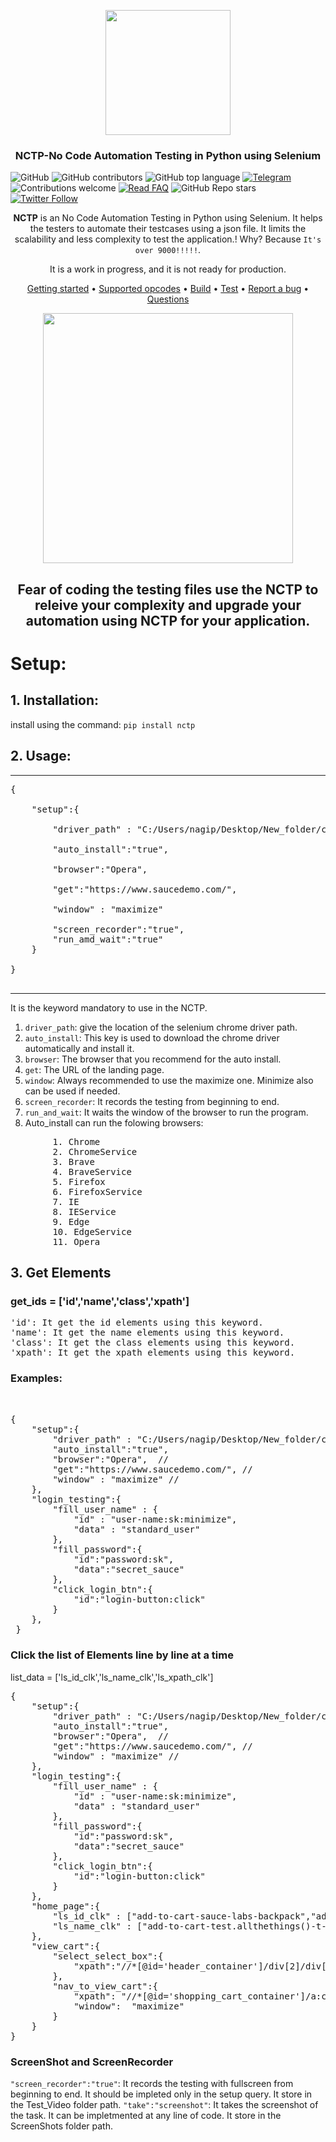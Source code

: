 <p align="center">
    <img src="https://appmaster.io/images/no-code-preview.png" height="200">
</p>

<div align="center">
  <h3 align="center">
     NCTP-No Code Automation Testing in Python using Selenium  
  </h3>
</div>

![GitHub](https://img.shields.io/github/license/NagiPragalathan/No_Code_Testing?style=flat-square&logo=github)
![GitHub contributors](https://img.shields.io/github/contributors/NagiPragalathan/No_Code_Testing?logo=github&style=flat-square)
![GitHub top language](https://img.shields.io/github/languages/top/NagiPragalathan/No_Code_Testing?style=flat-square)
[![Telegram](https://img.shields.io/badge/telegram-nagipragalathan-yellow.svg?logo=telegram)](https://t.me/nagipragalathan)
![Contributions welcome](https://img.shields.io/badge/contributions-welcome-orange.svg)
[![Read FAQ](https://img.shields.io/badge/Ask%20Question-Read%20FAQ-000000)](https://www.newton.so/view?tags=nctp)
![GitHub Repo stars](https://img.shields.io/github/stars/NagiPragalathan/No_Code_Testing?style=social)
[![Twitter Follow](https://img.shields.io/twitter/follow/nagipragalathan?style=social)](https://twitter.com/NagiPragalathan)

<div align="center">

**NCTP** is an No Code Automation Testing in Python using
  Selenium. It helps the testers to automate their testcases 
  using a json file. It limits the scalability and less complexity 
  to test the application.! 
  Why? Because `It's over 9000!!!!!`.

It is a work in progress, and it is not ready for production.

[Getting started](#getting-started) • [Supported opcodes](#supported-opcodes) •
[Build](#build) • [Test](#test) •
[Report a bug](https://github.com/)
• [Questions](https://www.newton.so/view?tags=nctp)

</div>

<div align="center">
<img src="https://media3.giphy.com/media/9MbgJKNugBIi6QDwEf/200w.webp?cid=ecf05e474m3sg50anfj1rfi5m8628lnk3tqkd77089nsi4y8&rid=200w.webp&ct=g" height="400" />
</div>

<div align="center">
<h2> Fear of coding the testing files use the NCTP to releive your complexity and upgrade your automation using NCTP for your application. </h2>
</div>

# Setup:
## 1. Installation:
install using the command: `pip install nctp`

## 2. Usage:
<hr/>
<pre>
{ <br/>
    "setup":{<br/>
        "driver_path" : "C:/Users/nagip/Desktop/New_folder/chromedriver.exe", <br/>
        "auto_install":"true", <br/>
        "browser":"Opera", <br/>
        "get":"https://www.saucedemo.com/", <br/>
        "window" : "maximize" <br/>
        "screen_recorder":"true",
        "run_amd_wait":"true"
    }<br/>
}<br/>
</pre>
<hr/>
It is the keyword mandatory to use in the NCTP.

1. `driver_path`: give the location of the selenium chrome driver path.
2. `auto_install`: This key is used to download the chrome driver automatically and install it.
3. `browser`: The browser that you recommend for the auto install.
4. `get`: The URL of the landing page.
5. `window`: Always recommended to use the maximize one. Minimize also can be used if needed.
6. `screen_recorder`: It records the testing from beginning to end.
7. `run_and_wait`: It waits  the window of the browser to run the program.
8. Auto_install can run the folowing browsers:
<pre>
        1. Chrome
        2. ChromeService
        3. Brave
        4. BraveService
        5. Firefox
        6. FirefoxService
        7. IE
        8. IEService
        9. Edge
        10. EdgeService
        11. Opera
</pre>
## 3. Get Elements  
### get_ids = ['id','name','class','xpath']
<pre>
'id': It get the id elements using this keyword. 
'name': It get the name elements using this keyword.
'class': It get the class elements using this keyword.
'xpath': It get the xpath elements using this keyword.
</pre>

### Examples:
<pre>


{   
    "setup":{
        "driver_path" : "C:/Users/nagip/Desktop/New_folder/chromedriver.exe",
        "auto_install":"true",
        "browser":"Opera",  //
        "get":"https://www.saucedemo.com/", //
        "window" : "maximize" //
    },
    "login_testing":{
        "fill_user_name" : {
            "id" : "user-name:sk:minimize",
            "data" : "standard_user"
        },
        "fill_password":{
            "id":"password:sk",
            "data":"secret_sauce"
        },
        "click_login_btn":{
            "id":"login-button:click"
        }
    },
 }
</pre>

### Click the list of Elements line by line at a time
list_data = ['ls_id_clk','ls_name_clk','ls_xpath_clk']

<pre>
{   
    "setup":{
        "driver_path" : "C:/Users/nagip/Desktop/New_folder/chromedriver.exe",
        "auto_install":"true",
        "browser":"Opera",  //
        "get":"https://www.saucedemo.com/", //
        "window" : "maximize" //
    },
    "login_testing":{
        "fill_user_name" : {
            "id" : "user-name:sk:minimize",
            "data" : "standard_user"
        },
        "fill_password":{
            "id":"password:sk",
            "data":"secret_sauce"
        },
        "click_login_btn":{
            "id":"login-button:click"
        }
    },
    "home_page":{
        "ls_id_clk" : ["add-to-cart-sauce-labs-backpack","add-to-cart-sauce-labs-bike-light","add-to-cart-sauce-labs-fleece-jacket"],
        "ls_name_clk" : ["add-to-cart-test.allthethings()-t-shirt-(red)","add-to-cart-sauce-labs-bolt-t-shirt","add-to-cart-sauce-labs-onesie"]
    },
    "view_cart":{
        "select_select_box":{
            "xpath":"//*[@id='header_container']/div[2]/div[2]/span/select:select_by_index@2"   
        },
        "nav_to_view_cart":{
            "xpath": "//*[@id='shopping_cart_container']/a:click:minimize",
            "window":  "maximize"
        }
    }
}
</pre>

### ScreenShot and ScreenRecorder
`"screen_recorder":"true"`: It records the testing with fullscreen from beginning to end. It should be impleted only in the setup query. It store in the Test_Video folder path.
`"take":"screenshot"`: It takes the screenshot of the task. It can be impletmented at any line of code. It store in the ScreenShots folder path.

